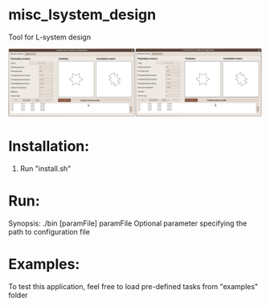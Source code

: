 # misc_lsystem_design
Tool for L-system design

![GUI](https://github.com/xbendl/misc_lsystem_design/blob/main/fig.png)

Installation:
=====
1) Run "install.sh"

Run:
=====
Synopsis: ./bin [paramFile]
  paramFile Optional parameter specifying the path to configuration file

Examples:
===========================
To test this application, feel free to load pre-defined tasks from "examples" folder
